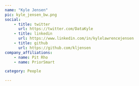 ```yaml
---
name: "Kyle Jensen"
pic: kyle_jensen_bw.png
social:
    - title: twitter
      url: https://twitter.com/DataKyle
    - title: linkedin
      url: https://www.linkedin.com/in/kylelawrencejensen
    - title: github
      url: https://github.com/kljensen
company_affiliations:
    - name: Pit Rho
    - name: PriorSmart

category: People

---
```

